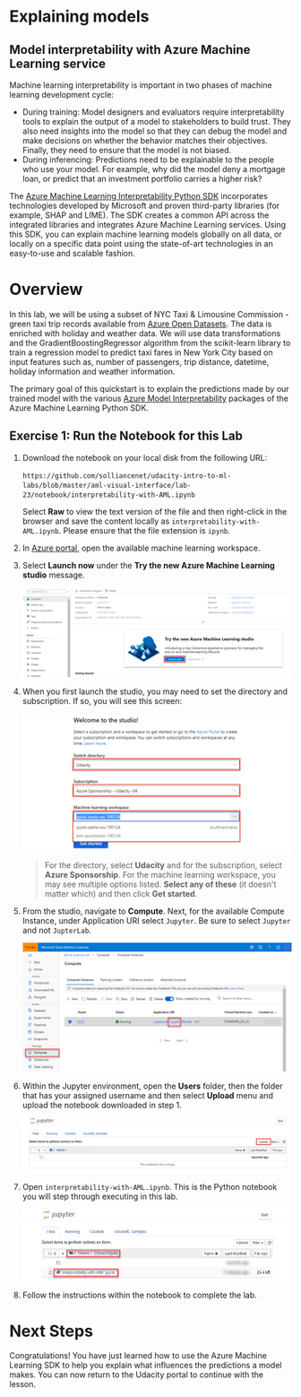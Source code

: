 # Explaining models

## Model interpretability with Azure Machine Learning service
Machine learning interpretability is important in two phases of machine learning development cycle:

* During training: Model designers and evaluators require interpretability tools to explain the output of a model to stakeholders to build trust. They also need insights into the model so that they can debug the model and make decisions on whether the behavior matches their objectives. Finally, they need to ensure that the model is not biased.
* During inferencing: Predictions need to be explainable to the people who use your model. For example, why did the model deny a mortgage loan, or predict that an investment portfolio carries a higher risk?

The [Azure Machine Learning Interpretability Python SDK](https://docs.microsoft.com/en-us/python/api/azureml-explain-model/?view=azure-ml-py) incorporates technologies developed by Microsoft and proven third-party libraries (for example, SHAP and LIME). The SDK creates a common API across the integrated libraries and integrates Azure Machine Learning services. Using this SDK, you can explain machine learning models globally on all data, or locally on a specific data point using the state-of-art technologies in an easy-to-use and scalable fashion.

# Overview
In this lab, we will be using a subset of NYC Taxi & Limousine Commission - green taxi trip records available from [Azure Open Datasets](https://azure.microsoft.com/en-us/services/open-datasets/). The data is enriched with holiday and weather data. We will use data transformations and the GradientBoostingRegressor algorithm from the scikit-learn library to train a regression model to predict taxi fares in New York City based on input features such as, number of passengers, trip distance, datetime, holiday information and weather information.

The primary goal of this quickstart is to explain the predictions made by our trained model with the various [Azure Model Interpretability](https://docs.microsoft.com/en-us/azure/machine-learning/service/machine-learning-interpretability-explainability) packages of the Azure Machine Learning Python SDK.

## Exercise 1: Run the Notebook for this Lab

1. Download the notebook on your local disk from the following URL:

    `https://github.com/solliancenet/udacity-intro-to-ml-labs/blob/master/aml-visual-interface/lab-23/notebook/interpretability-with-AML.ipynb`

   Select **Raw** to view the text version of the file and then right-click in the browser and save the content locally as `interpretability-with-AML.ipynb`. Please ensure that the file extension is `ipynb`.

2. In [Azure portal](https://portal.azure.com/), open the available machine learning workspace.

3. Select **Launch now** under the **Try the new Azure Machine Learning studio** message.

    ![Launch Azure Machine Learning studio.](images/01a.png 'Launch AML')

4. When you first launch the studio, you may need to set the directory and subscription. If so, you will see this screen:

    ![Launch Azure Machine Learning studio.](images/00.png 'Launch AML')

    > For the directory, select **Udacity** and for the subscription, select **Azure Sponsorship**. For the machine learning workspace, you may see multiple options listed. **Select any of these** (it doesn't matter which) and then click **Get started**.

5. From the studio, navigate to **Compute**. Next, for the available Compute Instance, under Application URI select `Jupyter`. Be sure to select `Jupyter` and not `JupterLab`.

   ![Image highlights the steps to launch Jupyter from the Compute Instance.](images/02.png 'Launch Jupyter from Compute Instance')

6. Within the Jupyter environment, open the **Users** folder, then the folder that has your assigned username and then select **Upload** menu and upload the notebook downloaded in step 1.

   ![Image highlights the upload menu.](images/upload.png "Upload Jupyter Notebook")

7. Open `interpretability-with-AML.ipynb`. This is the Python notebook you will step through executing in this lab.

   ![Image highlights the steps to open the notebook.](images/03.png 'Opening the notebook')

8. Follow the instructions within the notebook to complete the lab.

# Next Steps
Congratulations! You have just learned how to use the Azure Machine Learning SDK to help you explain what influences the predictions a model makes. You can now return to the Udacity portal to continue with the lesson.
